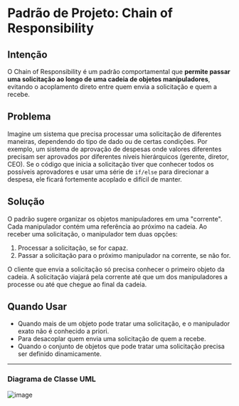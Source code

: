 # Padrão de Projeto: Chain of Responsibility

## Intenção

O Chain of Responsibility é um padrão comportamental que **permite passar uma solicitação ao longo de uma cadeia de objetos manipuladores**, evitando o acoplamento direto entre quem envia a solicitação e quem a recebe.

## Problema

Imagine um sistema que precisa processar uma solicitação de diferentes maneiras, dependendo do tipo de dado ou de certas condições. Por exemplo, um sistema de aprovação de despesas onde valores diferentes precisam ser aprovados por diferentes níveis hierárquicos (gerente, diretor, CEO). Se o código que inicia a solicitação tiver que conhecer todos os possíveis aprovadores e usar uma série de `if/else` para direcionar a despesa, ele ficará fortemente acoplado e difícil de manter.

## Solução

O padrão sugere organizar os objetos manipuladores em uma "corrente". Cada manipulador contém uma referência ao próximo na cadeia. Ao receber uma solicitação, o manipulador tem duas opções:
1.  Processar a solicitação, se for capaz.
2.  Passar a solicitação para o próximo manipulador na corrente, se não for.

O cliente que envia a solicitação só precisa conhecer o primeiro objeto da cadeia. A solicitação viajará pela corrente até que um dos manipuladores a processe ou até que chegue ao final da cadeia.

## Quando Usar

* Quando mais de um objeto pode tratar uma solicitação, e o manipulador exato não é conhecido a priori.
* Para desacoplar quem envia uma solicitação de quem a recebe.
* Quando o conjunto de objetos que pode tratar uma solicitação precisa ser definido dinamicamente.

---
### Diagrama de Classe UML

![image](https://github.com/user-attachments/assets/64e72a7d-3f27-45bf-a74f-1505fdca5592)
